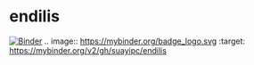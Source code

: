 # endilis
[![Binder](https://mybinder.org/badge_logo.svg)](https://mybinder.org/v2/gh/suayipc/endilis)
.. image:: https://mybinder.org/badge_logo.svg
 :target: https://mybinder.org/v2/gh/suayipc/endilis
